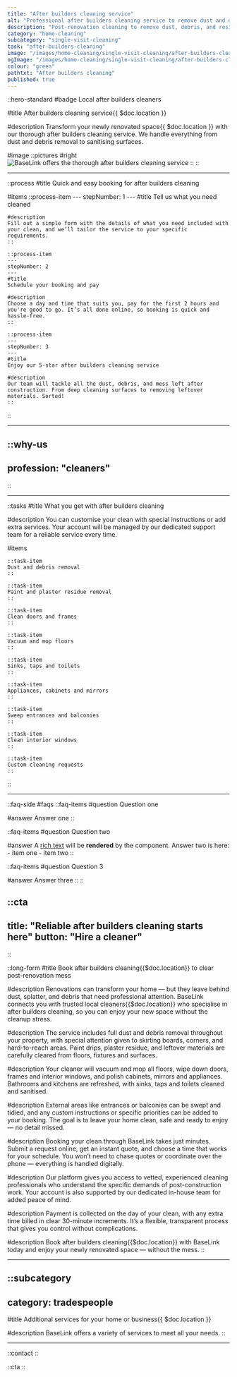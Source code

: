 ```yaml
---
title: "After builders cleaning service"
alt: "Professional after builders cleaning service to remove dust and debris from your home"
description: "Post-renovation cleaning to remove dust, debris, and residues"
category: "home-cleaning"
subcategory: "single-visit-cleaning"
task: "after-builders-cleaning"
image: "/images/home-cleaning/single-visit-cleaning/after-builders-cleaning.webp"
ogImage: "/images/home-cleaning/single-visit-cleaning/after-builders-cleaning.webp"
colour: "green"
pathtxt: "After builders cleaning"
published: true
---
```


::hero-standard
#badge
Local after builders cleaners

#title
After builders cleaning service{{ $doc.location }}

#description
Transform your newly renovated space{{ $doc.location }} with our thorough after builders cleaning service. We handle everything from dust and debris removal to sanitising surfaces.

#image
    ::pictures
    #right
    ![BaseLink offers the thorough after builders cleaning service](/images/home-cleaning/single-visit-cleaning/after-builders-cleaning.webp)
    ::
::

---

::process
#title
Quick and easy booking for after builders cleaning

#items
    ::process-item
    ---
    stepNumber: 1
    ---
    #title
    Tell us what you need cleaned

    #description
    Fill out a simple form with the details of what you need included with your clean, and we’ll tailor the service to your specific requirements.
    ::
    
    ::process-item
    ---
    stepNumber: 2
    ---
    #title
    Schedule your booking and pay

    #description
    Choose a day and time that suits you, pay for the first 2 hours and you're good to go. It’s all done online, so booking is quick and hassle-free.
    ::

    ::process-item
    ---
    stepNumber: 3
    ---
    #title
    Enjoy our 5-star after builders cleaning service

    #description
    Our team will tackle all the dust, debris, and mess left after construction. From deep cleaning surfaces to removing leftover materials. Sorted!
    ::
::

---

::why-us
---
profession: "cleaners"
---
::

---

::tasks
#title
What you get with after builders cleaning

#description
You can customise your clean with special instructions or add extra services. Your account will be managed by our dedicated support team for a reliable service every time.

#items

    ::task-item
    Dust and debris removal
    ::

    ::task-item
    Paint and plaster residue removal
    ::

    ::task-item
    Clean doors and frames
    ::
    
    ::task-item
    Vacuum and mop floors
    ::
    
    ::task-item
    Sinks, taps and toilets
    ::
    
    ::task-item
    Appliances, cabinets and mirrors
    ::

    ::task-item
    Sweep entrances and balconies
    ::

    ::task-item
    Clean interior windows
    ::

    ::task-item
    Custom cleaning requests
    ::
::

---

::faq-side
#faqs
  ::faq-items
  #question
  Question one

  #answer
  Answer one
  ::

  ::faq-items
  #question
  Question two

  #answer
  A [rich text](/services/commercial-cleaning) will be **rendered** by the component.
  Answer two is here:
    - item one
    - item two
  ::

  ::faq-items
  #question
  Question 3

  #answer
  Answer three
  ::
::

::cta
---
title: "Reliable after builders cleaning starts here"
button: "Hire a cleaner"
---
::

::long-form
#title
Book after builders cleaning{{$doc.location}} to clear post-renovation mess

#description
Renovations can transform your home — but they leave behind dust, splatter, and debris that need professional attention. BaseLink connects you with trusted local cleaners{{$doc.location}} who specialise in after builders cleaning, so you can enjoy your new space without the cleanup stress.

#description
The service includes full dust and debris removal throughout your property, with special attention given to skirting boards, corners, and hard-to-reach areas. Paint drips, plaster residue, and leftover materials are carefully cleared from floors, fixtures and surfaces.

#description
Your cleaner will vacuum and mop all floors, wipe down doors, frames and interior windows, and polish cabinets, mirrors and appliances. Bathrooms and kitchens are refreshed, with sinks, taps and toilets cleaned and sanitised.

#description
External areas like entrances or balconies can be swept and tidied, and any custom instructions or specific priorities can be added to your booking. The goal is to leave your home clean, safe and ready to enjoy — no detail missed.

#description
Booking your clean through BaseLink takes just minutes. Submit a request online, get an instant quote, and choose a time that works for your schedule. You won’t need to chase quotes or coordinate over the phone — everything is handled digitally.

#description
Our platform gives you access to vetted, experienced cleaning professionals who understand the specific demands of post-construction work. Your account is also supported by our dedicated in-house team for added peace of mind.

#description
Payment is collected on the day of your clean, with any extra time billed in clear 30-minute increments. It’s a flexible, transparent process that gives you control without complications.

#description
Book after builders cleaning{{$doc.location}} with BaseLink today and enjoy your newly renovated space — without the mess.
::

---

::subcategory
---
category: tradespeople
---
#title
Additional services for your home or business{{ $doc.location }}

#description
BaseLink offers a variety of services to meet all your needs.
::

---

::contact
::

::cta
::
